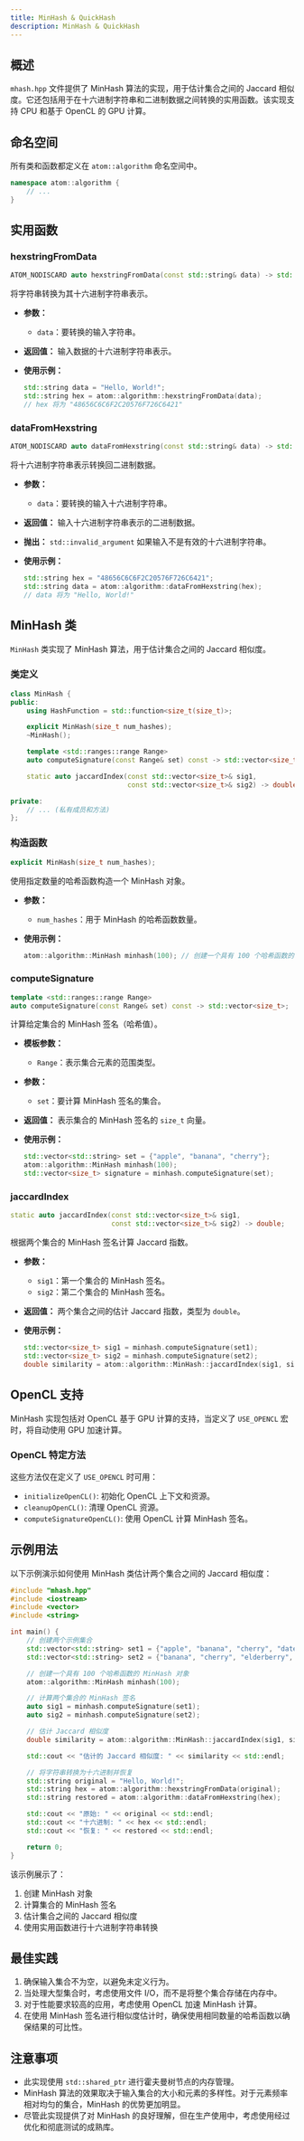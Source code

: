 ```yaml
---
title: MinHash & QuickHash
description: MinHash & QuickHash
---
```


## 概述

`mhash.hpp` 文件提供了 MinHash 算法的实现，用于估计集合之间的 Jaccard 相似度。它还包括用于在十六进制字符串和二进制数据之间转换的实用函数。该实现支持 CPU 和基于 OpenCL 的 GPU 计算。

## 命名空间

所有类和函数都定义在 `atom::algorithm` 命名空间中。

```cpp
namespace atom::algorithm {
    // ...
}
```

## 实用函数

### hexstringFromData

```cpp
ATOM_NODISCARD auto hexstringFromData(const std::string& data) -> std::string;
```

将字符串转换为其十六进制字符串表示。

- **参数：**
  - `data`：要转换的输入字符串。
- **返回值：** 输入数据的十六进制字符串表示。
- **使用示例：**

  ```cpp
  std::string data = "Hello, World!";
  std::string hex = atom::algorithm::hexstringFromData(data);
  // hex 将为 "48656C6C6F2C20576F726C6421"
  ```

### dataFromHexstring

```cpp
ATOM_NODISCARD auto dataFromHexstring(const std::string& data) -> std::string;
```

将十六进制字符串表示转换回二进制数据。

- **参数：**
  - `data`：要转换的输入十六进制字符串。
- **返回值：** 输入十六进制字符串表示的二进制数据。
- **抛出：** `std::invalid_argument` 如果输入不是有效的十六进制字符串。
- **使用示例：**

  ```cpp
  std::string hex = "48656C6C6F2C20576F726C6421";
  std::string data = atom::algorithm::dataFromHexstring(hex);
  // data 将为 "Hello, World!"
  ```

## MinHash 类

`MinHash` 类实现了 MinHash 算法，用于估计集合之间的 Jaccard 相似度。

### 类定义

```cpp
class MinHash {
public:
    using HashFunction = std::function<size_t(size_t)>;

    explicit MinHash(size_t num_hashes);
    ~MinHash();

    template <std::ranges::range Range>
    auto computeSignature(const Range& set) const -> std::vector<size_t>;

    static auto jaccardIndex(const std::vector<size_t>& sig1,
                             const std::vector<size_t>& sig2) -> double;

private:
    // ... (私有成员和方法)
};
```

### 构造函数

```cpp
explicit MinHash(size_t num_hashes);
```

使用指定数量的哈希函数构造一个 MinHash 对象。

- **参数：**
  - `num_hashes`：用于 MinHash 的哈希函数数量。
- **使用示例：**

  ```cpp
  atom::algorithm::MinHash minhash(100); // 创建一个具有 100 个哈希函数的 MinHash
  ```

### computeSignature

```cpp
template <std::ranges::range Range>
auto computeSignature(const Range& set) const -> std::vector<size_t>;
```

计算给定集合的 MinHash 签名（哈希值）。

- **模板参数：**
  - `Range`：表示集合元素的范围类型。
- **参数：**
  - `set`：要计算 MinHash 签名的集合。
- **返回值：** 表示集合的 MinHash 签名的 `size_t` 向量。
- **使用示例：**

  ```cpp
  std::vector<std::string> set = {"apple", "banana", "cherry"};
  atom::algorithm::MinHash minhash(100);
  std::vector<size_t> signature = minhash.computeSignature(set);
  ```

### jaccardIndex

```cpp
static auto jaccardIndex(const std::vector<size_t>& sig1,
                         const std::vector<size_t>& sig2) -> double;
```

根据两个集合的 MinHash 签名计算 Jaccard 指数。

- **参数：**
  - `sig1`：第一个集合的 MinHash 签名。
  - `sig2`：第二个集合的 MinHash 签名。
- **返回值：** 两个集合之间的估计 Jaccard 指数，类型为 `double`。
- **使用示例：**

  ```cpp
  std::vector<size_t> sig1 = minhash.computeSignature(set1);
  std::vector<size_t> sig2 = minhash.computeSignature(set2);
  double similarity = atom::algorithm::MinHash::jaccardIndex(sig1, sig2);
  ```

## OpenCL 支持

MinHash 实现包括对 OpenCL 基于 GPU 计算的支持，当定义了 `USE_OPENCL` 宏时，将自动使用 GPU 加速计算。

### OpenCL 特定方法

这些方法仅在定义了 `USE_OPENCL` 时可用：

- `initializeOpenCL()`: 初始化 OpenCL 上下文和资源。
- `cleanupOpenCL()`: 清理 OpenCL 资源。
- `computeSignatureOpenCL()`: 使用 OpenCL 计算 MinHash 签名。

## 示例用法

以下示例演示如何使用 MinHash 类估计两个集合之间的 Jaccard 相似度：

```cpp
#include "mhash.hpp"
#include <iostream>
#include <vector>
#include <string>

int main() {
    // 创建两个示例集合
    std::vector<std::string> set1 = {"apple", "banana", "cherry", "date"};
    std::vector<std::string> set2 = {"banana", "cherry", "elderberry", "fig"};

    // 创建一个具有 100 个哈希函数的 MinHash 对象
    atom::algorithm::MinHash minhash(100);

    // 计算两个集合的 MinHash 签名
    auto sig1 = minhash.computeSignature(set1);
    auto sig2 = minhash.computeSignature(set2);

    // 估计 Jaccard 相似度
    double similarity = atom::algorithm::MinHash::jaccardIndex(sig1, sig2);

    std::cout << "估计的 Jaccard 相似度: " << similarity << std::endl;

    // 将字符串转换为十六进制并恢复
    std::string original = "Hello, World!";
    std::string hex = atom::algorithm::hexstringFromData(original);
    std::string restored = atom::algorithm::dataFromHexstring(hex);

    std::cout << "原始: " << original << std::endl;
    std::cout << "十六进制: " << hex << std::endl;
    std::cout << "恢复: " << restored << std::endl;

    return 0;
}
```

该示例展示了：

1. 创建 MinHash 对象
2. 计算集合的 MinHash 签名
3. 估计集合之间的 Jaccard 相似度
4. 使用实用函数进行十六进制字符串转换

## 最佳实践

1. 确保输入集合不为空，以避免未定义行为。
2. 当处理大型集合时，考虑使用文件 I/O，而不是将整个集合存储在内存中。
3. 对于性能要求较高的应用，考虑使用 OpenCL 加速 MinHash 计算。
4. 在使用 MinHash 签名进行相似度估计时，确保使用相同数量的哈希函数以确保结果的可比性。

## 注意事项

- 此实现使用 `std::shared_ptr` 进行霍夫曼树节点的内存管理。
- MinHash 算法的效果取决于输入集合的大小和元素的多样性。对于元素频率相对均匀的集合，MinHash 的优势更加明显。
- 尽管此实现提供了对 MinHash 的良好理解，但在生产使用中，考虑使用经过优化和彻底测试的成熟库。
